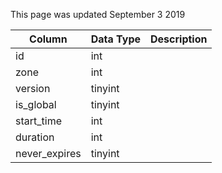 This page was updated September 3 2019

| Column        | Data Type | Description |
| ------------- | --------- | ----------- |
| id            | int       |             |
| zone          | int       |             |
| version       | tinyint   |             |
| is_global     | tinyint   |             |
| start_time    | int       |             |
| duration      | int       |             |
| never_expires | tinyint   |             |
